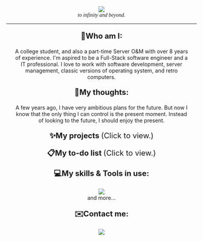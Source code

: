 <div align="center">
    <img src="https://capsule-render.vercel.app/api?type=venom&height=200&text=Hi%20there!👋&color=0:8871e5,100:b678c4&fontSize=70&fontAlign=50&fontAlignY=30&desc=I'm%20Wayne%20Lam.&descAlign=50&descSize=30&descAlignY=60" />
</div>
<div align="center" style="font-family: cursive; font-style: italic;">to infinity and beyond.</div>
<hr>
<div align="center" style="user-select: none; margin-bottom: 20px;">
    <p style="font-size: 20px; font-weight: bold;">🙋Who am I:</p>
    <p style="margin-left: 20px; margin-right: 20px;">A college student, and also a part-time Server O&M with over 8 years of experience. I'm aspired to be a Full-Stack software engineer and a IT professional. I love to work with software development, server management, classic versions of operating system, and retro computers.
</div>
<div align="center" style="user-select: none; margin-bottom: 20px;">
    <p style="font-size: 20px; font-weight: bold;">💭My thoughts:</p>
    <p style="margin-left: 20px; margin-right: 20px;">A few years ago, I have very ambitious plans for the future. But now I know that the only thing I can control is the present moment. Instead of looking to the future, I should enjoy the present.</p>
</div>
<div align="center" style="user-select: none; margin-bottom: 20px;">
    <details>
        <summary style="font-size: 20px; font-weight: bold; list-style: none; cursor:pointer;">✨My projects <font style="font-weight: lighter;">(Click to view.)</font></summary>
        <ul style="list-style-type: none; text-align: center;">
            <li style="margin: 10px 20px 10px 0;">Nothing here.</li>
        </ul>
    </details>
</div>
<div align="center" style="user-select: none; margin-bottom: 20px;">
    <details>
        <summary style="font-size: 20px; font-weight: bold; list-style: none; cursor:pointer;">📋My to-do list <font style="font-weight: lighter;">(Click to view.)</font></summary>
        <ul style="list-style-type: none; text-align: center;">
            <li style="margin: 10px 20px 10px 0;">Get Graduation Certificate & Certificate of Degree.<br>⚫⚪⚪⚪⚪⚪⚪⚪⚪⚪ 12.5%</li>
            <li style="margin: 10px 20px 10px 0;">香蕉</li>
            <li style="margin: 10px 20px 10px 0;">苹果</li>
        </ul>
    </details>
</div>
<div align="center" style="user-select: none; margin-bottom: 20px;">
    <p style="font-size: 20px; font-weight: bold;">💻My skills & Tools in use:</p>
    <img src="https://skillicons.dev/icons?i=c,cpp,html,css,java,mysql,py,github,gitlab,stackoverflow,vscode,visualstudio,idea,pycharm,obsidian,vim,neovim,linux,windows,arch,apple,ps,pr&theme=dark&perline=13" />
    <br>
    and more...
</div>
<div align="center" style="user-select: none; margin-bottom: 20px;">
    <p style="font-size: 20px; font-weight: bold;">✉️Contact me:</p>
    <a href="mailto:god_night_@outlook.com"><img src="https://img.shields.io/static/v1?label=Outlook&message=god_night_@outlook.com&color=blue&style=for-the-badge" /></a>
</div>
